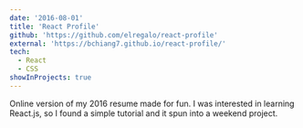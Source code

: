 ```yaml
---
date: '2016-08-01'
title: 'React Profile'
github: 'https://github.com/elregalo/react-profile'
external: 'https://bchiang7.github.io/react-profile/'
tech:
  - React
  - CSS
showInProjects: true
---
```


Online version of my 2016 resume made for fun. I was interested in learning React.js, so I found a simple tutorial and it spun into a weekend project.

